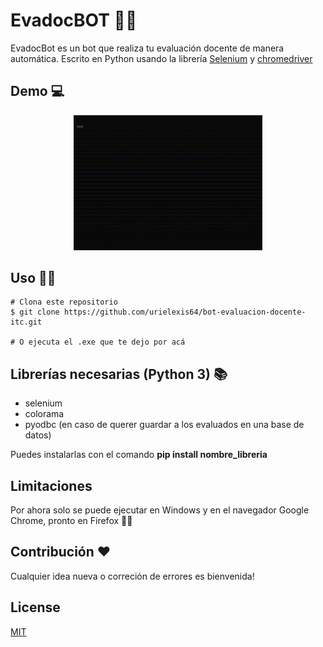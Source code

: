 # EvadocBOT 🤖🏫

EvadocBot es un bot que realiza tu evaluación docente de manera automática. Escrito en Python usando la librería [Selenium](https://pypi.org/project/selenium/) y [chromedriver](https://chromedriver.chromium.org/)

## Demo 💻
<p align="center">
<img src="https://github.com/urielexis64/bot-evaluacion-docente-itc/blob/main/assets/demo.gif" width="60%"/>
</p>

## Uso 🐱‍💻

```
# Clona este repositorio
$ git clone https://github.com/urielexis64/bot-evaluacion-docente-itc.git

# O ejecuta el .exe que te dejo por acá
```

## Librerías necesarias (Python 3) 📚

* selenium
* colorama
* pyodbc (en caso de querer guardar a los evaluados en una base de datos)

Puedes instalarlas con el comando **pip install nombre_libreria**

## Limitaciones
Por ahora solo se puede ejecutar en Windows y en el navegador Google Chrome, pronto en Firefox 🦊🌚

## Contribución ❤
Cualquier idea nueva o correción de errores es bienvenida!

## License
[MIT](https://choosealicense.com/licenses/mit/)
